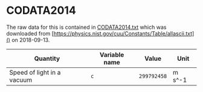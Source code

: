 # CODATA2014
The raw data for this is contained in [CODATA2014.txt]() which was downloaded from [https://physics.nist.gov/cuu/Constants/Table/allascii.txt]() on 2018-09-13.

 | Quantity                   | Variable name | Value       | Unit   | 
 | --------                   | ------------- | ----        | ------ | 
 | Speed of light in a vacuum | `c`           | `299792458` | m s^-1 | 
